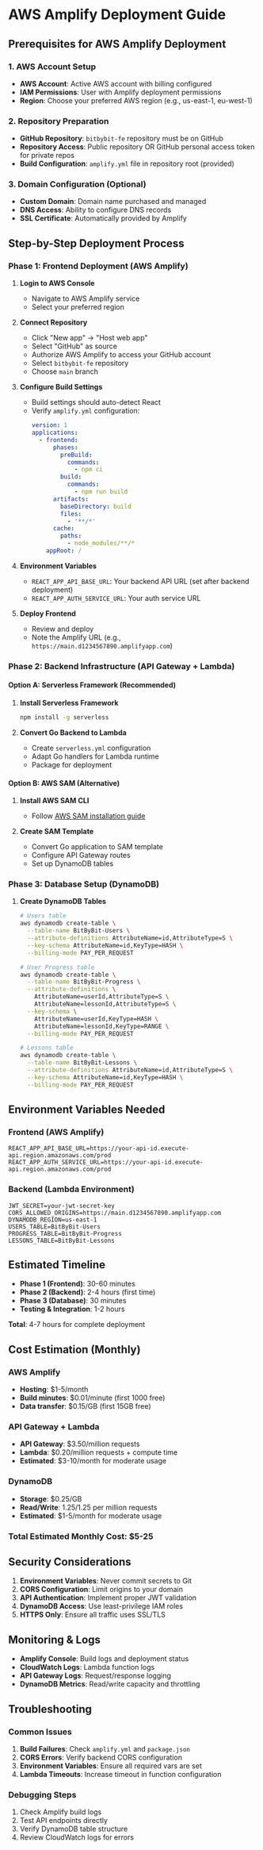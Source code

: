 # AWS Amplify Deployment Guide

## Prerequisites for AWS Amplify Deployment

### 1. AWS Account Setup
- **AWS Account**: Active AWS account with billing configured
- **IAM Permissions**: User with Amplify deployment permissions
- **Region**: Choose your preferred AWS region (e.g., us-east-1, eu-west-1)

### 2. Repository Preparation
- **GitHub Repository**: `bitbybit-fe` repository must be on GitHub
- **Repository Access**: Public repository OR GitHub personal access token for private repos
- **Build Configuration**: `amplify.yml` file in repository root (provided)

### 3. Domain Configuration (Optional)
- **Custom Domain**: Domain name purchased and managed
- **DNS Access**: Ability to configure DNS records
- **SSL Certificate**: Automatically provided by Amplify

## Step-by-Step Deployment Process

### Phase 1: Frontend Deployment (AWS Amplify)

1. **Login to AWS Console**
   - Navigate to AWS Amplify service
   - Select your preferred region

2. **Connect Repository**
   - Click "New app" → "Host web app"
   - Select "GitHub" as source
   - Authorize AWS Amplify to access your GitHub account
   - Select `bitbybit-fe` repository
   - Choose `main` branch

3. **Configure Build Settings**
   - Build settings should auto-detect React
   - Verify `amplify.yml` configuration:
     ```yaml
     version: 1
     applications:
       - frontend:
           phases:
             preBuild:
               commands:
                 - npm ci
             build:
               commands:
                 - npm run build
           artifacts:
             baseDirectory: build
             files:
               - '**/*'
           cache:
             paths:
               - node_modules/**/*
         appRoot: /
     ```

4. **Environment Variables**
   - `REACT_APP_API_BASE_URL`: Your backend API URL (set after backend deployment)
   - `REACT_APP_AUTH_SERVICE_URL`: Your auth service URL

5. **Deploy Frontend**
   - Review and deploy
   - Note the Amplify URL (e.g., `https://main.d1234567890.amplifyapp.com`)

### Phase 2: Backend Infrastructure (API Gateway + Lambda)

#### Option A: Serverless Framework (Recommended)
1. **Install Serverless Framework**
   ```bash
   npm install -g serverless
   ```

2. **Convert Go Backend to Lambda**
   - Create `serverless.yml` configuration
   - Adapt Go handlers for Lambda runtime
   - Package for deployment

#### Option B: AWS SAM (Alternative)
1. **Install AWS SAM CLI**
   - Follow [AWS SAM installation guide](https://docs.aws.amazon.com/serverless-application-model/latest/developerguide/serverless-sam-cli-install.html)

2. **Create SAM Template**
   - Convert Go application to SAM template
   - Configure API Gateway routes
   - Set up DynamoDB tables

### Phase 3: Database Setup (DynamoDB)

1. **Create DynamoDB Tables**
   ```bash
   # Users table
   aws dynamodb create-table \
     --table-name BitByBit-Users \
     --attribute-definitions AttributeName=id,AttributeType=S \
     --key-schema AttributeName=id,KeyType=HASH \
     --billing-mode PAY_PER_REQUEST

   # User Progress table
   aws dynamodb create-table \
     --table-name BitByBit-Progress \
     --attribute-definitions \
       AttributeName=userId,AttributeType=S \
       AttributeName=lessonId,AttributeType=S \
     --key-schema \
       AttributeName=userId,KeyType=HASH \
       AttributeName=lessonId,KeyType=RANGE \
     --billing-mode PAY_PER_REQUEST

   # Lessons table
   aws dynamodb create-table \
     --table-name BitByBit-Lessons \
     --attribute-definitions AttributeName=id,AttributeType=S \
     --key-schema AttributeName=id,KeyType=HASH \
     --billing-mode PAY_PER_REQUEST
   ```

## Environment Variables Needed

### Frontend (AWS Amplify)
```
REACT_APP_API_BASE_URL=https://your-api-id.execute-api.region.amazonaws.com/prod
REACT_APP_AUTH_SERVICE_URL=https://your-api-id.execute-api.region.amazonaws.com/prod
```

### Backend (Lambda Environment)
```
JWT_SECRET=your-jwt-secret-key
CORS_ALLOWED_ORIGINS=https://main.d1234567890.amplifyapp.com
DYNAMODB_REGION=us-east-1
USERS_TABLE=BitByBit-Users
PROGRESS_TABLE=BitByBit-Progress
LESSONS_TABLE=BitByBit-Lessons
```

## Estimated Timeline

- **Phase 1 (Frontend)**: 30-60 minutes
- **Phase 2 (Backend)**: 2-4 hours (first time)
- **Phase 3 (Database)**: 30 minutes
- **Testing & Integration**: 1-2 hours

**Total**: 4-7 hours for complete deployment

## Cost Estimation (Monthly)

### AWS Amplify
- **Hosting**: $1-5/month
- **Build minutes**: $0.01/minute (first 1000 free)
- **Data transfer**: $0.15/GB (first 15GB free)

### API Gateway + Lambda
- **API Gateway**: $3.50/million requests
- **Lambda**: $0.20/million requests + compute time
- **Estimated**: $3-10/month for moderate usage

### DynamoDB
- **Storage**: $0.25/GB
- **Read/Write**: $1.25/$1.25 per million requests
- **Estimated**: $1-5/month for moderate usage

### **Total Estimated Monthly Cost**: $5-25

## Security Considerations

1. **Environment Variables**: Never commit secrets to Git
2. **CORS Configuration**: Limit origins to your domain
3. **API Authentication**: Implement proper JWT validation
4. **DynamoDB Access**: Use least-privilege IAM roles
5. **HTTPS Only**: Ensure all traffic uses SSL/TLS

## Monitoring & Logs

- **Amplify Console**: Build logs and deployment status
- **CloudWatch Logs**: Lambda function logs
- **API Gateway Logs**: Request/response logging
- **DynamoDB Metrics**: Read/write capacity and throttling

## Troubleshooting

### Common Issues
1. **Build Failures**: Check `amplify.yml` and `package.json`
2. **CORS Errors**: Verify backend CORS configuration
3. **Environment Variables**: Ensure all required vars are set
4. **Lambda Timeouts**: Increase timeout in function configuration

### Debugging Steps
1. Check Amplify build logs
2. Test API endpoints directly
3. Verify DynamoDB table structure
4. Review CloudWatch logs for errors
